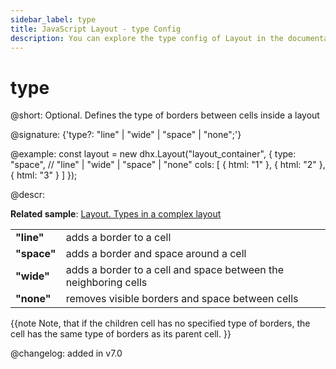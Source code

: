 ```yaml
---
sidebar_label: type
title: JavaScript Layout - type Config 
description: You can explore the type config of Layout in the documentation of the DHTMLX JavaScript UI library. Browse developer guides and API reference, try out code examples and live demos, and download a free 30-day evaluation version of DHTMLX Suite 7.
---
```


# type

@short: Optional. Defines the type of borders between cells inside a layout

@signature: {'type?: "line" | "wide" | "space" | "none";'}

@example:
const layout = new dhx.Layout("layout_container", {
    type: "space", // "line" | "wide" | "space" | "none"
    cols: [
        {
            html: "1"
        },
        {
            html: "2"
        },
        {
            html: "3"
        }
    ]
});

@descr:

**Related sample**: [Layout. Types in a complex layout](https://snippet.dhtmlx.com/w00fgl57)

<table>
	<tbody>
        <tr>
			<td><b>"line"</b></td>
			<td>adds a border to a cell</td>
		</tr>
        <tr>
			<td><b>"space"</b></td>
			<td>adds a border and space around a cell</td>
		</tr>
        <tr>
			<td><b>"wide"</b></td>
			<td>adds a border to a cell and space between the neighboring cells</td>
		</tr>
        <tr>
			<td><b>"none"</b></td>
			<td>removes visible borders and space between cells</td>
		</tr>
    </tbody>
</table>

{{note Note, that if the children cell has no specified type of borders, the cell has the same type of borders as its parent cell. }}

@changelog: added in v7.0

[comment]: # (@related: layout/cell_configuration.md#setting-borders-for-cells)

